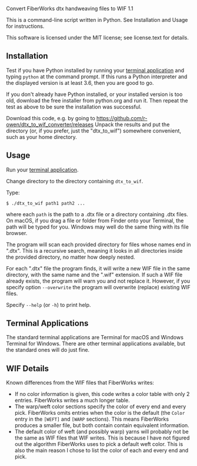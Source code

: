 Convert FiberWorks dtx handweaving files to WIF 1.1

This is a command-line script written in Python. See Installation and Usage for instructions.

This software is licensed under the MIT license; see license.text for details.

Installation
------------

Test if you have Python installed by running your [terminal application](#terminal-applications) and typing `python` at the command prompt. If this runs a Python interpreter and the displayed version is at least 3.6, then you are good to go.

If you don't already have Python installed, or your installed version is too old, download the free installer from python.org and run it. Then repeat the test as above to be sure the installation was successful.

Download this code, e.g. by going to https://github.com/r-owen/dtx_to_wif_converter/releases
Unpack the results and put the directory (or, if you prefer, just the "dtx_to_wif") somewhere convenient, such as your home directory.

Usage
-----

Run your [terminal application](#terminal-applications).

Change directory to the directory containing `dtx_to_wif`.

Type:

`$ ./dtx_to_wif path1 path2 ...`

where each `path` is the path to a .dtx file or a directory containing .dtx files. On macOS, if you drag a file or folder from Finder onto your Terminal, the path will be typed for you. Windows may well do the same thing with its file browser.

The program will scan each provided directory for files whose names end in ".dtx". This is a recursive search, meaning it looks in all directories inside the provided directory, no matter how deeply nested.

For each ".dtx" file the program finds, it will write a new WIF file in the same directory, with the same name and the ".wif" extension. If such a WIF file already exists, the program will warn you and not replace it. However, if you specify option `--overwrite` the program will overwrite (replace) existing WIF files.

Specify `--help` (or `-h`) to print help.

Terminal Applications
---------------------

The standard terminal applications are Terminal for macOS and Windows Terminal for Windows. There are other terminal applications available, but the standard ones will do just fine.

WIF Details
-----------

Known differences from the WIF files that FiberWorks writes:

- If no color information is given, this code writes a color table with only 2 entries. FiberWorks writes a much longer table.
- The warp/weft color sections specify the color of every end and every pick. FiberWorks omits entries when the color is the default (the `Color` entry in the `[WEFT]` and `[WARP` sections). This means FiberWorks produces a smaller file, but both contain contain equivalent information.
- The default color of weft (and possibly warp) yarns will probably not be the same as WIF files that WIF writes. This is because I have not figured out the algorithm FiberWorks uses to pick a default weft color. This is also the main reason I chose to list the color of each and every end and pick.
